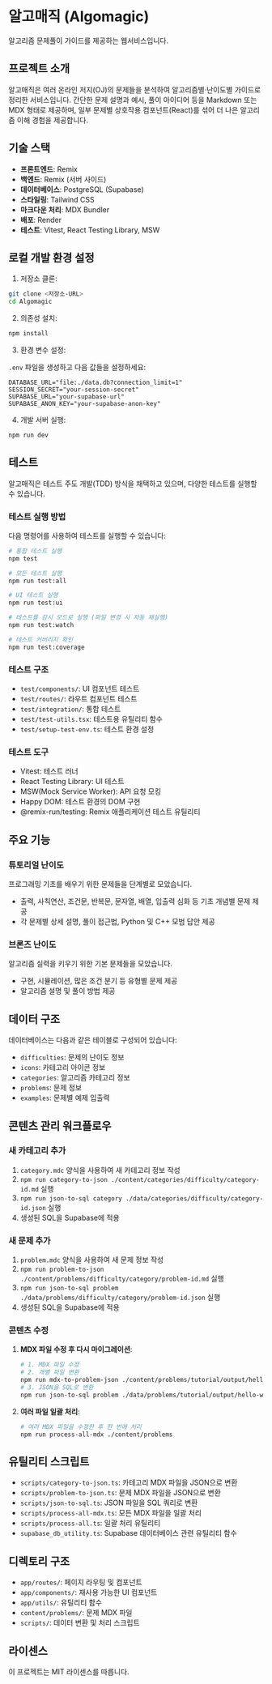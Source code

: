 # 알고매직 (Algomagic)

알고리즘 문제풀이 가이드를 제공하는 웹서비스입니다.

## 프로젝트 소개

알고매직은 여러 온라인 저지(OJ)의 문제들을 분석하여 알고리즘별·난이도별 가이드로 정리한 서비스입니다.
간단한 문제 설명과 예시, 풀이 아이디어 등을 Markdown 또는 MDX 형태로 제공하며, 일부 문제별 상호작용 컴포넌트(React)를 섞어 더 나은 알고리즘 이해 경험을 제공합니다.

## 기술 스택

- **프론트엔드**: Remix
- **백엔드**: Remix (서버 사이드)
- **데이터베이스**: PostgreSQL (Supabase)
- **스타일링**: Tailwind CSS
- **마크다운 처리**: MDX Bundler
- **배포**: Render
- **테스트**: Vitest, React Testing Library, MSW

## 로컬 개발 환경 설정

1. 저장소 클론:

```sh
git clone <저장소-URL>
cd Algomagic
```

2. 의존성 설치:

```sh
npm install
```

3. 환경 변수 설정:

`.env` 파일을 생성하고 다음 값들을 설정하세요:

```
DATABASE_URL="file:./data.db?connection_limit=1"
SESSION_SECRET="your-session-secret"
SUPABASE_URL="your-supabase-url"
SUPABASE_ANON_KEY="your-supabase-anon-key"
```

4. 개발 서버 실행:

```sh
npm run dev
```

## 테스트

알고매직은 테스트 주도 개발(TDD) 방식을 채택하고 있으며, 다양한 테스트를 실행할 수 있습니다.

### 테스트 실행 방법

다음 명령어를 사용하여 테스트를 실행할 수 있습니다:

```sh
# 통합 테스트 실행
npm test

# 모든 테스트 실행
npm run test:all

# UI 테스트 실행
npm run test:ui

# 테스트를 감시 모드로 실행 (파일 변경 시 자동 재실행)
npm run test:watch

# 테스트 커버리지 확인
npm run test:coverage
```

### 테스트 구조

- `test/components/`: UI 컴포넌트 테스트
- `test/routes/`: 라우트 컴포넌트 테스트
- `test/integration/`: 통합 테스트
- `test/test-utils.tsx`: 테스트용 유틸리티 함수
- `test/setup-test-env.ts`: 테스트 환경 설정

### 테스트 도구

- Vitest: 테스트 러너
- React Testing Library: UI 테스트
- MSW(Mock Service Worker): API 요청 모킹
- Happy DOM: 테스트 환경의 DOM 구현
- @remix-run/testing: Remix 애플리케이션 테스트 유틸리티

## 주요 기능

### 튜토리얼 난이도

프로그래밍 기초를 배우기 위한 문제들을 단계별로 모았습니다.

- 출력, 사칙연산, 조건문, 반복문, 문자열, 배열, 입출력 심화 등 기초 개념별 문제 제공
- 각 문제별 상세 설명, 풀이 접근법, Python 및 C++ 모범 답안 제공

### 브론즈 난이도

알고리즘 실력을 키우기 위한 기본 문제들을 모았습니다.

- 구현, 시뮬레이션, 많은 조건 분기 등 유형별 문제 제공
- 알고리즘 설명 및 풀이 방법 제공

## 데이터 구조

데이터베이스는 다음과 같은 테이블로 구성되어 있습니다:

- `difficulties`: 문제의 난이도 정보
- `icons`: 카테고리 아이콘 정보
- `categories`: 알고리즘 카테고리 정보
- `problems`: 문제 정보
- `examples`: 문제별 예제 입출력

## 콘텐츠 관리 워크플로우

### 새 카테고리 추가

1. `category.mdc` 양식을 사용하여 새 카테고리 정보 작성
2. `npm run category-to-json ./content/categories/difficulty/category-id.md` 실행
3. `npm run json-to-sql category ./data/categories/difficulty/category-id.json` 실행
4. 생성된 SQL을 Supabase에 적용

### 새 문제 추가

1. `problem.mdc` 양식을 사용하여 새 문제 정보 작성
2. `npm run problem-to-json ./content/problems/difficulty/category/problem-id.md` 실행
3. `npm run json-to-sql problem ./data/problems/difficulty/category/problem-id.json` 실행
4. 생성된 SQL을 Supabase에 적용

### 콘텐츠 수정

1. **MDX 파일 수정 후 다시 마이그레이션**:
   ```bash
   # 1. MDX 파일 수정
   # 2. 개별 파일 변환
   npm run mdx-to-problem-json ./content/problems/tutorial/output/hello-world.mdx
   # 3. JSON을 SQL로 변환
   npm run json-to-sql problem ./data/problems/tutorial/output/hello-world.json
   ```

2. **여러 파일 일괄 처리**:
   ```bash
   # 여러 MDX 파일을 수정한 후 한 번에 처리
   npm run process-all-mdx ./content/problems
   ```

## 유틸리티 스크립트

- `scripts/category-to-json.ts`: 카테고리 MDX 파일을 JSON으로 변환
- `scripts/problem-to-json.ts`: 문제 MDX 파일을 JSON으로 변환
- `scripts/json-to-sql.ts`: JSON 파일을 SQL 쿼리로 변환
- `scripts/process-all-mdx.ts`: 모든 MDX 파일을 일괄 처리
- `scripts/process-all.ts`: 일괄 처리 유틸리티
- `supabase_db_utility.ts`: Supabase 데이터베이스 관련 유틸리티 함수

## 디렉토리 구조

- `app/routes/`: 페이지 라우팅 및 컴포넌트
- `app/components/`: 재사용 가능한 UI 컴포넌트
- `app/utils/`: 유틸리티 함수
- `content/problems/`: 문제 MDX 파일
- `scripts/`: 데이터 변환 및 처리 스크립트

## 라이센스

이 프로젝트는 MIT 라이센스를 따릅니다.